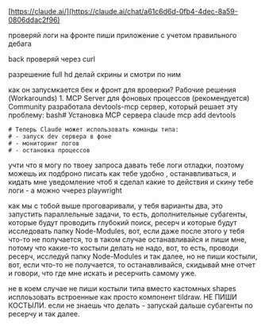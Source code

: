 


[https://claude.ai/](https://claude.ai/chat/a61c6d6d-0fb4-4dec-8a59-0806ddac2f96)


проверяй логи на фронте пиши приложение с учетом правильного дебага

back проверяй через curl

разрешение full hd
делай скрины и смотри по ним

как он запусмкается бек и фронт для вроверки?
    Рабочие решения (Workarounds)
    1. MCP Server для фоновых процессов (рекомендуется)
    Community разработала devtools-mcp сервер, который решает эту проблему:
    bash# Установка MCP сервера
    claude mcp add devtools

    # Теперь Claude может использовать команды типа:
    # - запуск dev сервера в фоне
    # - мониторинг логов
    # - остановка процессов


 учти что я могу по твоеу запроса давать тебе логи отладки, поэтому можешь их подброно писать как тебе удобно , 
  останавливаться, и кидать мне уведомление чтоб я сделал какие то действия и скину тебе логи - а можно ччерез playwright

   как мы с тобой выше проговаривали, у тебя варианты два, это запустить параллельные задачи, то есть, 
  дополнительные субагенты, которые будут проводить глубокий поиск, ресерч и которые будут исследовать папку 
  Node-Modules, вот, если даже после этого у тебя что-то не получается, то в таком случае останавливайся и пиши мне, 
  потому что какие-то костыли делать не надо, вот, то есть, проводи ресерч, исследуй папку Node-Modules и так далее, 
  но не пиши костыли, вот, если что-то не получается, то останавливайся, скидывай мне отчет и говори, что где мне 
  искать и ресерчить самому уже.


не в коем случае не пиши костыли типа вместо кастомных shapes исплоьзовать встроенные как просто компонент tildraw. НЕ ПИШИ КОСТЫЛИ. если не знаешь что делать - запускай дальше субагенты по ресерчу и так далее.
